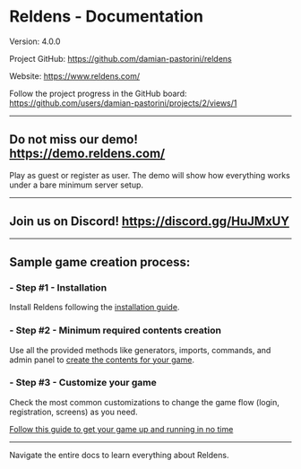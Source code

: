 # Reldens - Documentation

Version: 4.0.0

Project GitHub: https://github.com/damian-pastorini/reldens

Website: https://www.reldens.com/

Follow the project progress in the GitHub board: https://github.com/users/damian-pastorini/projects/2/views/1

---

## Do not miss our demo! https://demo.reldens.com/

Play as guest or register as user. The demo will show how everything works under a bare minimum server setup.

---

## Join us on Discord! https://discord.gg/HuJMxUY

---

## Sample game creation process:

### - Step #1 - Installation

Install Reldens following the [installation guide](installation.md).

### - Step #2 - Minimum required contents creation

Use all the provided methods like generators, imports, commands, and admin panel to [create the contents for your game](minimum-required-contents-creation.md).

### - Step #3 - Customize your game

Check the most common customizations to change the game flow (login, registration, screens) as you need.

[Follow this guide to get your game up and running in no time](customize-your-game.md)

---

Navigate the entire docs to learn everything about Reldens.
